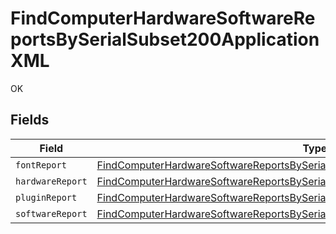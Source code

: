 # FindComputerHardwareSoftwareReportsBySerialSubset200ApplicationXML

OK


## Fields

| Field                                                                                                                                                                                           | Type                                                                                                                                                                                            | Required                                                                                                                                                                                        | Description                                                                                                                                                                                     |
| ----------------------------------------------------------------------------------------------------------------------------------------------------------------------------------------------- | ----------------------------------------------------------------------------------------------------------------------------------------------------------------------------------------------- | ----------------------------------------------------------------------------------------------------------------------------------------------------------------------------------------------- | ----------------------------------------------------------------------------------------------------------------------------------------------------------------------------------------------- |
| `fontReport`                                                                                                                                                                                    | [FindComputerHardwareSoftwareReportsBySerialSubset200ApplicationXMLFontReport](../../models/operations/findcomputerhardwaresoftwarereportsbyserialsubset200applicationxmlfontreport.md)         | :heavy_minus_sign:                                                                                                                                                                              | N/A                                                                                                                                                                                             |
| `hardwareReport`                                                                                                                                                                                | [FindComputerHardwareSoftwareReportsBySerialSubset200ApplicationXMLHardwareReport](../../models/operations/findcomputerhardwaresoftwarereportsbyserialsubset200applicationxmlhardwarereport.md) | :heavy_minus_sign:                                                                                                                                                                              | N/A                                                                                                                                                                                             |
| `pluginReport`                                                                                                                                                                                  | [FindComputerHardwareSoftwareReportsBySerialSubset200ApplicationXMLPluginReport](../../models/operations/findcomputerhardwaresoftwarereportsbyserialsubset200applicationxmlpluginreport.md)     | :heavy_minus_sign:                                                                                                                                                                              | N/A                                                                                                                                                                                             |
| `softwareReport`                                                                                                                                                                                | [FindComputerHardwareSoftwareReportsBySerialSubset200ApplicationXMLSoftwareReport](../../models/operations/findcomputerhardwaresoftwarereportsbyserialsubset200applicationxmlsoftwarereport.md) | :heavy_minus_sign:                                                                                                                                                                              | N/A                                                                                                                                                                                             |